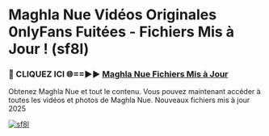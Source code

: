 # Maghla Nue Vidéos Originales 0nlyFans Fuitées - Fichiers Mis à Jour ! (sf8l)

<h3>🔴 CLIQUEZ ICI 🌐==►► <a href="https://tinyurl.com/2pmr4ezf" rel="nofollow">Maghla Nue Fichiers Mis à Jour</a></h3>

Obtenez Maghla Nue et tout le contenu. Vous pouvez maintenant accéder à toutes les vidéos et photos de Maghla Nue. Nouveaux fichiers mis à jour 2025

[![sf8l](https://i.imgur.com/6SNvagu.gif)](https://tinyurl.com/2pmr4ezf)
